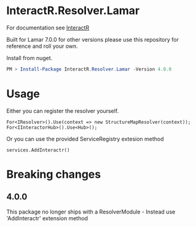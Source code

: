 # InteractR.Resolver.Lamar
For documentation see [InteractR](https://github.com/madebykrol/InteractR)

Built for Lamar 7.0.0 for other versions please use this repository for reference and roll your own.


Install from nuget.
```PowerShell
PM > Install-Package InteractR.Resolver.Lamar -Version 4.0.0
```

# Usage 
Either you can register the resolver yourself.
```Csharp
For<IResolver>().Use(context => new StructureMapResolver(context));
For<IInteractorHub>().Use<Hub>();
```

Or you can use the provided ServiceRegistry extesion method
```Csharp
services.AddInteractr()
```

# Breaking changes
## 4.0.0
This package no longer ships with a ResolverModule - Instead use 'AddInteractr' extension method

